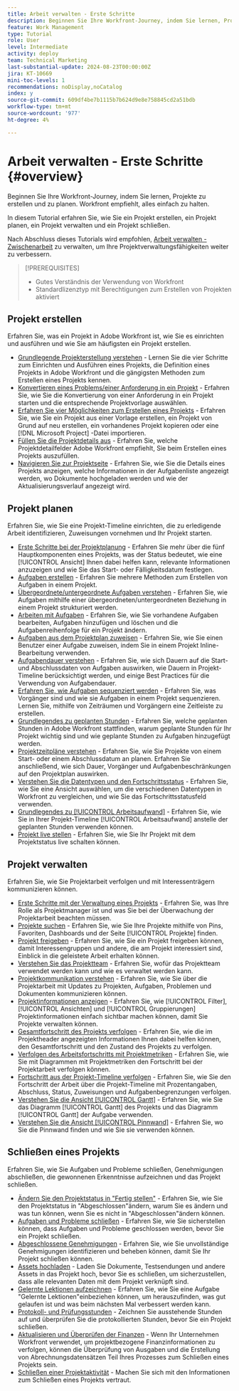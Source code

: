 ```yaml
---
title: Arbeit verwalten - Erste Schritte
description: Beginnen Sie Ihre Workfront-Journey, indem Sie lernen, Projekte zu erstellen und zu planen. Workfront empfiehlt, alles einfach zu halten.
feature: Work Management
type: Tutorial
role: User
level: Intermediate
activity: deploy
team: Technical Marketing
last-substantial-update: 2024-08-23T00:00:00Z
jira: KT-10669
mini-toc-levels: 1
recommendations: noDisplay,noCatalog
index: y
source-git-commit: 609df4be7b1115b7b624d9e8e758845cd2a51bdb
workflow-type: tm+mt
source-wordcount: '977'
ht-degree: 4%

---
```



# Arbeit verwalten - Erste Schritte {#overview}

Beginnen Sie Ihre Workfront-Journey, indem Sie lernen, Projekte zu erstellen und zu planen. Workfront empfiehlt, alles einfach zu halten.

In diesem Tutorial erfahren Sie, wie Sie ein Projekt erstellen, ein Projekt planen, ein Projekt verwalten und ein Projekt schließen.

Nach Abschluss dieses Tutorials wird empfohlen, [Arbeit verwalten - Zwischenarbeit](https://experienceleague.adobe.com/docs/workfront-learn/manage-work-intermediate/overview.html) zu verwalten, um Ihre Projektverwaltungsfähigkeiten weiter zu verbessern.

>[!PREREQUISITES]
>
>* Gutes Verständnis der Verwendung von Workfront
>* Standardlizenztyp mit Berechtigungen zum Erstellen von Projekten aktiviert

## Projekt erstellen

Erfahren Sie, was ein Projekt in Adobe Workfront ist, wie Sie es einrichten und ausführen und wie Sie am häufigsten ein Projekt erstellen.

* [Grundlegende Projekterstellung verstehen](understand-basic-project-creation.md) - Lernen Sie die vier Schritte zum Einrichten und Ausführen eines Projekts, die Definition eines Projekts in Adobe Workfront und die gängigsten Methoden zum Erstellen eines Projekts kennen.
* [Konvertieren eines Problems/einer Anforderung in ein Projekt](create-a-project-from-a-request.md) - Erfahren Sie, wie Sie die Konvertierung von einer Anforderung in ein Projekt starten und die entsprechende Projektvorlage auswählen.
* [Erfahren Sie vier Möglichkeiten zum Erstellen eines Projekts](understand-other-ways-to-create-projects.md) - Erfahren Sie, wie Sie ein Projekt aus einer Vorlage erstellen, ein Projekt von Grund auf neu erstellen, ein vorhandenes Projekt kopieren oder eine [!DNL Microsoft Project] -Datei importieren.
* [Füllen Sie die Projektdetails aus](fill-in-the-project-details.md) - Erfahren Sie, welche Projektdetailfelder Adobe Workfront empfiehlt, Sie beim Erstellen eines Projekts auszufüllen.
* [Navigieren Sie zur Projektseite](navigate-the-project-page.md) - Erfahren Sie, wie Sie die Details eines Projekts anzeigen, welche Informationen in der Aufgabenliste angezeigt werden, wo Dokumente hochgeladen werden und wie der Aktualisierungsverlauf angezeigt wird.

## Projekt planen

Erfahren Sie, wie Sie eine Projekt-Timeline einrichten, die zu erledigende Arbeit identifizieren, Zuweisungen vornehmen und Ihr Projekt starten.

* [Erste Schritte bei der Projektplanung](getting-started-plan-a-project.md) - Erfahren Sie mehr über die fünf Hauptkomponenten eines Projekts, was der Status bedeutet, wie eine [!UICONTROL Ansicht] Ihnen dabei helfen kann, relevante Informationen anzuzeigen und wie Sie das Start- oder Fälligkeitsdatum festlegen.
* [Aufgaben erstellen](how-to-create-tasks.md) - Erfahren Sie mehrere Methoden zum Erstellen von Aufgaben in einem Projekt.
* [Übergeordnete/untergeordnete Aufgaben verstehen](understand-parent-child-tasks.md) - Erfahren Sie, wie Aufgaben mithilfe einer übergeordneten/untergeordneten Beziehung in einem Projekt strukturiert werden.
* [Arbeiten mit Aufgaben](work-with-tasks.md) - Erfahren Sie, wie Sie vorhandene Aufgaben bearbeiten, Aufgaben hinzufügen und löschen und die Aufgabenreihenfolge für ein Projekt ändern.
* [Aufgaben aus dem Projektplan zuweisen](assign-tasks-from-the-project-plan.md) - Erfahren Sie, wie Sie einen Benutzer einer Aufgabe zuweisen, indem Sie in einem Projekt Inline-Bearbeitung verwenden.
* [Aufgabendauer verstehen](understand-task-durations.md) - Erfahren Sie, wie sich Dauern auf die Start- und Abschlussdaten von Aufgaben auswirken, wie Dauern in Projekt-Timeline berücksichtigt werden, und einige Best Practices für die Verwendung von Aufgabendauer.
* [Erfahren Sie, wie Aufgaben sequenziert werden](learn-to-sequence-tasks.md) - Erfahren Sie, was Vorgänger sind und wie sie Aufgaben in einem Projekt sequenzieren. Lernen Sie, mithilfe von Zeiträumen und Vorgängern eine Zeitleiste zu erstellen.
* [Grundlegendes zu geplanten Stunden](understand-planned-hours.md) - Erfahren Sie, welche geplanten Stunden in Adobe Workfront stattfinden, warum geplante Stunden für Ihr Projekt wichtig sind und wie geplante Stunden zu Aufgaben hinzugefügt werden.
* [Projektzeitpläne verstehen](understand-project-timelines.md) - Erfahren Sie, wie Sie Projekte von einem Start- oder einem Abschlussdatum an planen. Erfahren Sie anschließend, wie sich Dauer, Vorgänger und Aufgabenbeschränkungen auf den Projektplan auswirken.
* [Verstehen Sie die Datentypen und den Fortschrittsstatus](understand-task-dates-and-progress-status.md) - Erfahren Sie, wie Sie eine Ansicht auswählen, um die verschiedenen Datentypen in Workfront zu vergleichen, und wie Sie das Fortschrittsstatusfeld verwenden.
* [Grundlegendes zu [!UICONTROL Arbeitsaufwand]](understand-work-effort.md) - Erfahren Sie, wie Sie in Ihrer Projekt-Timeline [!UICONTROL Arbeitsaufwand] anstelle der geplanten Stunden verwenden können.
* [Projekt live stellen](take-a-project-live.md) - Erfahren Sie, wie Sie Ihr Projekt mit dem Projektstatus live schalten können.

## Projekt verwalten

Erfahren Sie, wie Sie Projektarbeit verfolgen und mit Interessenträgern kommunizieren können.

* [Erste Schritte mit der Verwaltung eines Projekts](getting-started-manage-a-project.md) - Erfahren Sie, was Ihre Rolle als Projektmanager ist und was Sie bei der Überwachung der Projektarbeit beachten müssen.
* [Projekte suchen](find-projects.md) - Erfahren Sie, wie Sie Ihre Projekte mithilfe von Pins, Favoriten, Dashboards und der Seite [!UICONTROL Projekte] finden.
* [Projekt freigeben](share-a-project.md) - Erfahren Sie, wie Sie ein Projekt freigeben können, damit Interessengruppen und andere, die am Projekt interessiert sind, Einblick in die geleistete Arbeit erhalten können.
* [Verstehen Sie das Projektteam](understand-the-project-team.md) - Erfahren Sie, wofür das Projektteam verwendet werden kann und wie es verwaltet werden kann.
* [Projektkommunikation verstehen](understand-project-communication.md) - Erfahren Sie, wie Sie über die Projektarbeit mit Updates zu Projekten, Aufgaben, Problemen und Dokumenten kommunizieren können.
* [Projektinformationen anzeigen](view-project-information.md) - Erfahren Sie, wie [!UICONTROL Filter], [!UICONTROL Ansichten] und [!UICONTROL Gruppierungen] Projektinformationen einfach sichtbar machen können, damit Sie Projekte verwalten können.
* [Gesamtfortschritt des Projekts verfolgen](track-overall-project-progress.md) - Erfahren Sie, wie die im Projektheader angezeigten Informationen Ihnen dabei helfen können, den Gesamtfortschritt und den Zustand des Projekts zu verfolgen.
* [Verfolgen des Arbeitsfortschritts mit Projektmetriken](track-work-progress-with-project-metrics.md) - Erfahren Sie, wie Sie mit Diagrammen mit Projektmetriken den Fortschritt bei der Projektarbeit verfolgen können.
* [Fortschritt aus der Projekt-Timeline verfolgen](track-work-progress-from-the-project-timeline.md) - Erfahren Sie, wie Sie den Fortschritt der Arbeit über die Projekt-Timeline mit Prozentangaben, Abschluss, Status, Zuweisungen und Aufgabenbegrenzungen verfolgen.
* [Verstehen Sie die Ansicht [!UICONTROL Gantt]](understand-the-gantt-view.md) - Erfahren Sie, wie Sie das Diagramm [!UICONTROL Gantt] des Projekts und das Diagramm [!UICONTROL Gantt] der Aufgabe verwenden.
* [Verstehen Sie die Ansicht [!UICONTROL Pinnwand]](understand-the-board-view.md) - Erfahren Sie, wo Sie die Pinnwand finden und wie Sie sie verwenden können.

## Schließen eines Projekts

Erfahren Sie, wie Sie Aufgaben und Probleme schließen, Genehmigungen abschließen, die gewonnenen Erkenntnisse aufzeichnen und das Projekt schließen.

* [Ändern Sie den Projektstatus in &quot;Fertig stellen&quot;](change-the-project-status.md) - Erfahren Sie, wie Sie den Projektstatus in &quot;Abgeschlossen&quot;ändern, warum Sie es ändern und was tun können, wenn Sie es nicht in &quot;Abgeschlossen&quot;ändern können.
* [Aufgaben und Probleme schließen](close-tasks-and-issues.md) - Erfahren Sie, wie Sie sicherstellen können, dass Aufgaben und Probleme geschlossen werden, bevor Sie ein Projekt schließen.
* [Abgeschlossene Genehmigungen](complete-approvals.md) - Erfahren Sie, wie Sie unvollständige Genehmigungen identifizieren und beheben können, damit Sie Ihr Projekt schließen können.
* [Assets hochladen](upload-assets.md) - Laden Sie Dokumente, Testsendungen und andere Assets in das Projekt hoch, bevor Sie es schließen, um sicherzustellen, dass alle relevanten Daten mit dem Projekt verknüpft sind.
* [Gelernte Lektionen aufzeichnen](lessons-learned-from-closing-a-project.md) - Erfahren Sie, wie Sie eine Aufgabe &quot;Gelernte Lektionen&quot;einbeziehen können, um herauszufinden, was gut gelaufen ist und was beim nächsten Mal verbessert werden kann.
* [Protokoll- und Prüfungsstunden](log-and-review-hours.md) - Zeichnen Sie ausstehende Stunden auf und überprüfen Sie die protokollierten Stunden, bevor Sie ein Projekt schließen.
* [Aktualisieren und Überprüfen der Finanzen](update-and-review-finances.md) - Wenn Ihr Unternehmen Workfront verwendet, um projektbezogene Finanzinformationen zu verfolgen, können die Überprüfung von Ausgaben und die Erstellung von Abrechnungsdatensätzen Teil Ihres Prozesses zum Schließen eines Projekts sein.
* [Schließen einer Projektaktivität](close-a-project-activity.md) - Machen Sie sich mit den Informationen zum Schließen eines Projekts vertraut.
